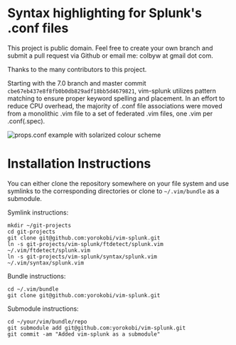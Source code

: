 Syntax highlighting for Splunk's .conf files
=============

This project is public domain. Feel free to create your own branch and submit a pull request via Github or email me: colbyw at gmail dot com.

Thanks to the many contributors to this project.

Starting with the 7.0 branch and master commit `cbe67eb437e8f8fb0b0db829adf18bb5d4679821`, vim-splunk utilizes pattern matching to ensure proper keyword spelling and placement. In an effort to reduce CPU overhead, the majority of .conf file associations were moved from a monolithic .vim file to a set of federated .vim files, one .vim per .conf(.spec).

![props.conf example with solarized colour scheme](http://i.imgur.com/F0rVkzt.png)

Installation Instructions
=============

You can either clone the repository somewhere on your file system and use symlinks to the corresponding directories or clone to `~/.vim/bundle` as a submodule.

Symlink instructions:
```
mkdir ~/git-projects
cd git-projects
git clone git@github.com:yorokobi/vim-splunk.git
ln -s git-projects/vim-splunk/ftdetect/splunk.vim ~/.vim/ftdetect/splunk.vim
ln -s git-projects/vim-splunk/syntax/splunk.vim ~/.vim/syntax/splunk.vim
```
Bundle instructions:
```
cd ~/.vim/bundle
git clone git@github.com:yorokobi/vim-splunk.git
```
Submodule instructions:
```
cd ~/your/vim/bundle/repo
git submodule add git@github.com:yorokobi/vim-splunk.git
git commit -am "Added vim-splunk as a submodule"
```
